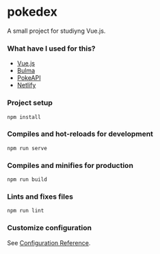 # pokedex

A small project for studiyng Vue.js.

### What have I used for this?
* [Vue.js](https://vuejs.org)
* [Bulma](https://bulma.io/)
* [PokeAPI](https://pokeapi.co/)
* [Netlify](https://www.netlify.com/)

### Project setup
```
npm install
```

### Compiles and hot-reloads for development
```
npm run serve
```

### Compiles and minifies for production
```
npm run build
```

### Lints and fixes files
```
npm run lint
```

### Customize configuration
See [Configuration Reference](https://cli.vuejs.org/config/).

